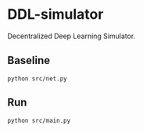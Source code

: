 # DDL-simulator
Decentralized Deep Learning Simulator.

## Baseline
```
python src/net.py
```

## Run
```
python src/main.py
```

<!--
Keywords:
* Federated Learning
* Privacy Preserving Deep Learning

# TODO
- [ ] DDL-blockchain
- [ ] Packaging .py files
- [ ] easy installation about dependencies

# How to Use

For example, you can run `main.py` with the following code:

```bash
python main.py --nodes=5 --round=100
```

The `main.py` does simple DDL simulation with several policies:

* `my_policy_update_model_weights` updates DL model's weight with simple averaged weight among all nodes.

* `equally_fully_connected` makes fully-connected network.

* `my_policy_update_txs_weight` defines how to update transaction's weight in DAG. Each transaction updates its all predecessors' weight for adding its weight.

# Basic Simulation Flow

* Get arguments with `arguments.parser()`.

* Load entire dataset.

* Split the dataset into many chunks.
  * We will distribute each chunk to nodes.
  * Leave one for master testset.

* Set nodes.

* Set blockchain.

* Repeat **rounds** sufficiently.
  * Each node trains, tests, updates (its weights), and send transaction(s) per round.

# License

The DDL-simulator project is licensed under the MIT License, also included in our repository in the [LICENSE](https://github.com/lukepark327/DDL-simulator/blob/master/LICENSE) file.
-->
